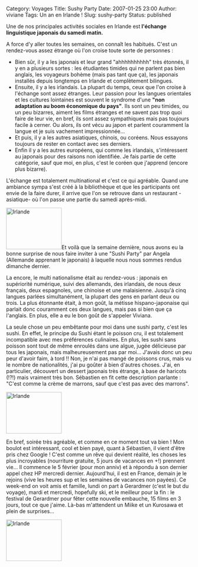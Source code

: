 Category: Voyages
Title: Sushy Party
Date: 2007-01-25 23:00
Author: viviane
Tags: Un an en Irlande !
Slug: sushy-party
Status: published

Une de nos principales activités sociales en Irlande est<strong> l'échange linguistique japonais du samedi matin.</strong>

A force d'y aller toutes les semaines, on connaît les habitués. C'est un rendez-vous assez étrange où l'on croise toute sorte de personnes :
<ul>
	<li> Bien sûr, il y a les japonais et leur grand "ahhhhhhhhhh" très étonnés, il y en a plusieurs sortes : les étudiantes timides qui ne parlent pas bien anglais, les voyageurs bohème (mais pas tant que ça), les japonais installés depuis longtemps en Irlande et complètement bilingues.</li>
	<li>Ensuite, il y a les irlandais. La plupart du temps, ceux que l'on croise à l'échange sont assez étranges. Leur passion pour les langues orientales et les cultures lointaines est souvent le syndrome d'une <strong>"non adaptation au boom économique du pays"</strong>. Ils sont un peu timides, ou un peu bizarres, aiment les films étranges et ne savent pas trop quoi faire de leur vie, en bref, ils sont assez sympathiques mais pas toujours facile à cerner. Ou alors, ils ont vécu au japon et parlent couramment la langue et je suis vachement impressionnée...</li>
	<li>Et puis, il y a les autres asiatiques, chinois, ou coréens. Nous essayons toujours de rester en contact avec ses derniers.</li>
	<li>Enfin il y a les autres européens, qui comme les irlandais, s'intéressent au japonais pour des raisons non identifiée. Je fais partie de cette catégorie, sauf que moi, en plus, c'est le coréen que j'apprend (encore plus bizarre).</li>
</ul>
L'échange est totalement multinational et c'est ce qui agréable. Quand une ambiance sympa s'est créé à la bibliothèque et que les participants ont envie de la faire durer, il arrive que l'on se retrouve dans un restaurant -asiatique- où l'on passe une partie du samedi après-midi.

<img class="alignleft size-full wp-image-417" title="Irlande" src="http://www.viviane-voyages.com/wp-content/uploads/2007/01/1.jpg" alt="Irlande" width="150" height="112" />Et voilà que la semaine dernière, nous avons eu la bonne surprise de nous faire inviter à une "Sushi Party" par Angela (Allemande apprenant le japonais) à laquelle nous nous sommes rendus dimanche dernier.

La encore, le multi nationalisme était au rendez-vous : japonais en supériorité numérique, suivi des allemands, des irlandais, de nous deux français, deux espagnoles, une chinoise et une malaisienne. Jusqu'à cinq langues parlées simultanément, la plupart des gens en parlant deux ou trois. La plus étonnante était, à mon goût, la métisse hispano-japonaise qui parlait donc couramment ces deux langues, mais pas si bien que ça l'anglais. En plus, elle a eu le bon goût de s'appeler Viviana.

La seule chose un peu embêtante pour moi dans une sushi party, c'est les sushi. En effet, le principe du Sushi étant le poisson cru, il est totalement incompatible avec mes préférences culinaires. En plus, les sushi sans poisson sont tout de même enroulés dans une algue, jugée délicieuse par tous les japonais, mais malheureusement pas par moi... J'avais donc un peu peur d'avoir faim, à tord !! Non, je n'ai pas mangé de poissons crus, mais vu le nombre de nationalités, j'ai pu goûter à bien d'autres choses. J'ai, en particulier, découvert un dessert japonais très étrange, à base de haricots (!?!) mais vraiment très bon. Sébastien en fit cette description parlante : "C'est comme la crème de marrons, sauf que c'est pas avec des marrons".

<img class="aligncenter size-full wp-image-418" title="Irlande" src="http://www.viviane-voyages.com/wp-content/uploads/2007/01/2.jpg" alt="Irlande" width="150" height="112" />

En bref, soirée très agréable, et comme en ce moment tout va bien ! Mon boulot est intéressant, cool et bien payé, quant à Sébastien, il vient d'être pris chez Google ! C'est comme un rêve qui devient réalité, les choses les plus incroyables (nourriture gratuite, 5 jours de vacances en +!) prennent vie... Il commence le 5 février (pour mon anniv) et à répondu à son dernier appel chez HP mercredi dernier. Aujourd'hui, il est en France, demain je le rejoins (vive les heures sup et les semaines de vacances non payées). Ce week-end on voit amis et famille, lundi on part à Gerardmer (c'est le but du voyage), mardi et mercredi, hopefully ski, et le meilleur pour la fin : le festival de Gerardmer pour fêter cette nouvelle embauche, 15 films en 3 jours, tout ce que j'aime. Là-bas m'attendent un Miike et un Kurosawa et plein de surprises...

<img class="aligncenter size-full wp-image-419" title="Irlande" src="http://www.viviane-voyages.com/wp-content/uploads/2007/01/3.jpg" alt="Irlande" width="150" height="112" />